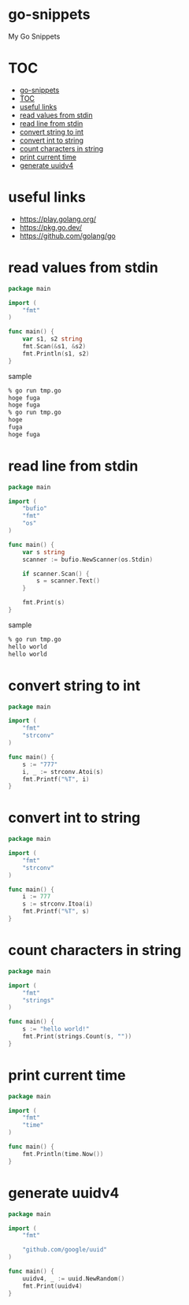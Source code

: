 # go-snippets

My Go Snippets


# TOC

- [go-snippets](#go-snippets)
- [TOC](#toc)
- [useful links](#useful-links)
- [read values from stdin](#read-values-from-stdin)
- [read line from stdin](#read-line-from-stdin)
- [convert string to int](#convert-string-to-int)
- [convert int to string](#convert-int-to-string)
- [count characters in string](#count-characters-in-string)
- [print current time](#print-current-time)
- [generate uuidv4](#generate-uuidv4)


# useful links

- https://play.golang.org/
- https://pkg.go.dev/
- https://github.com/golang/go


# read values from stdin

```go
package main

import (
	"fmt"
)

func main() {
	var s1, s2 string
	fmt.Scan(&s1, &s2)
	fmt.Println(s1, s2)
}

```

sample

```bash
% go run tmp.go
hoge fuga
hoge fuga
% go run tmp.go
hoge
fuga
hoge fuga
```


# read line from stdin

```go
package main

import (
	"bufio"
	"fmt"
	"os"
)

func main() {
	var s string
	scanner := bufio.NewScanner(os.Stdin)

	if scanner.Scan() {
		s = scanner.Text()
	}

	fmt.Print(s)
}

```

sample

```bash
% go run tmp.go
hello world
hello world
```


# convert string to int

```go
package main

import (
	"fmt"
	"strconv"
)

func main() {
	s := "777"
	i, _ := strconv.Atoi(s)
	fmt.Printf("%T", i)
}

```


# convert int to string

```go
package main

import (
	"fmt"
	"strconv"
)

func main() {
	i := 777
	s := strconv.Itoa(i)
	fmt.Printf("%T", s)
}

```


# count characters in string

```go
package main

import (
	"fmt"
	"strings"
)

func main() {
	s := "hello world!"
	fmt.Print(strings.Count(s, ""))
}

```


# print current time

```go
package main

import (
	"fmt"
	"time"
)

func main() {
	fmt.Println(time.Now())
}

```


# generate uuidv4

```go
package main

import (
	"fmt"

	"github.com/google/uuid"
)

func main() {
	uuidv4, _ := uuid.NewRandom()
	fmt.Print(uuidv4)
}
```